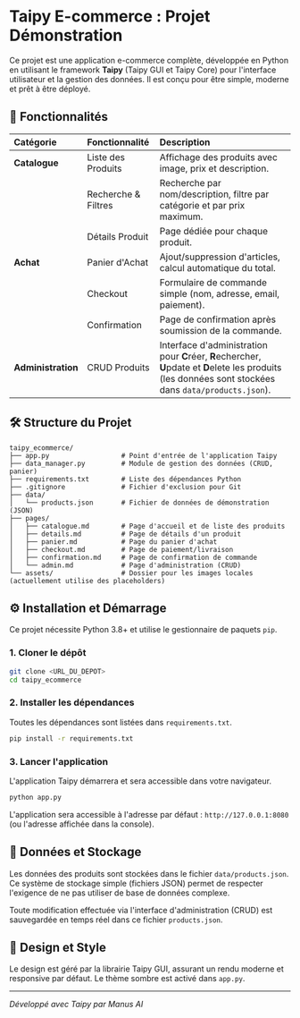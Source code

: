 # Taipy E-commerce : Projet Démonstration

Ce projet est une application e-commerce complète, développée en Python en utilisant le framework **Taipy** (Taipy GUI et Taipy Core) pour l'interface utilisateur et la gestion des données. Il est conçu pour être simple, moderne et prêt à être déployé.

## 🚀 Fonctionnalités

| Catégorie | Fonctionnalité | Description |
| :--- | :--- | :--- |
| **Catalogue** | Liste des Produits | Affichage des produits avec image, prix et description. |
| | Recherche & Filtres | Recherche par nom/description, filtre par catégorie et par prix maximum. |
| | Détails Produit | Page dédiée pour chaque produit. |
| **Achat** | Panier d'Achat | Ajout/suppression d'articles, calcul automatique du total. |
| | Checkout | Formulaire de commande simple (nom, adresse, email, paiement). |
| | Confirmation | Page de confirmation après soumission de la commande. |
| **Administration** | CRUD Produits | Interface d'administration pour **C**réer, **R**echercher, **U**pdate et **D**elete les produits (les données sont stockées dans `data/products.json`). |

## 🛠️ Structure du Projet

```
taipy_ecommerce/
├── app.py                  # Point d'entrée de l'application Taipy
├── data_manager.py         # Module de gestion des données (CRUD, panier)
├── requirements.txt        # Liste des dépendances Python
├── .gitignore              # Fichier d'exclusion pour Git
├── data/
│   └── products.json       # Fichier de données de démonstration (JSON)
├── pages/
│   ├── catalogue.md        # Page d'accueil et de liste des produits
│   ├── details.md          # Page de détails d'un produit
│   ├── panier.md           # Page du panier d'achat
│   ├── checkout.md         # Page de paiement/livraison
│   ├── confirmation.md     # Page de confirmation de commande
│   └── admin.md            # Page d'administration (CRUD)
└── assets/                 # Dossier pour les images locales (actuellement utilise des placeholders)
```

## ⚙️ Installation et Démarrage

Ce projet nécessite Python 3.8+ et utilise le gestionnaire de paquets `pip`.

### 1. Cloner le dépôt

```bash
git clone <URL_DU_DEPOT>
cd taipy_ecommerce
```

### 2. Installer les dépendances

Toutes les dépendances sont listées dans `requirements.txt`.

```bash
pip install -r requirements.txt
```

### 3. Lancer l'application

L'application Taipy démarrera et sera accessible dans votre navigateur.

```bash
python app.py
```

L'application sera accessible à l'adresse par défaut : `http://127.0.0.1:8080` (ou l'adresse affichée dans la console).

## 📝 Données et Stockage

Les données des produits sont stockées dans le fichier `data/products.json`. Ce système de stockage simple (fichiers JSON) permet de respecter l'exigence de ne pas utiliser de base de données complexe.

Toute modification effectuée via l'interface d'administration (CRUD) est sauvegardée en temps réel dans ce fichier `products.json`.

## 🎨 Design et Style

Le design est géré par la librairie Taipy GUI, assurant un rendu moderne et responsive par défaut. Le thème sombre est activé dans `app.py`.

---
*Développé avec Taipy par Manus AI*
